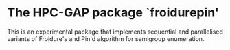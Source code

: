 The HPC-GAP package `froidurepin'
=================================


This is an experimental package that implements sequential and
parallelised variants of Froidure's and Pin'd algorithm for semigroup
enumeration.
